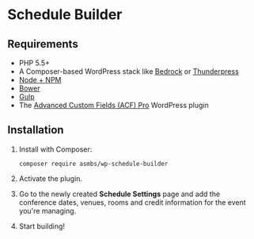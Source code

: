 # Schedule Builder

## Requirements

- PHP 5.5+
- A Composer-based WordPress stack like [Bedrock](https://github.com/roots/bedrock) or [Thunderpress](https://github.com/asmbs/thunderpress)
- [Node + NPM](https://nodejs.org)
- [Bower](http://bower.io)
- [Gulp](http://gulpjs.com)
- The [Advanced Custom Fields (ACF) Pro](https://www.advancedcustomfields.com/pro/) WordPress plugin

## Installation

1. Install with Composer:

    ```
    composer require asmbs/wp-schedule-builder
    ```
    
2. Activate the plugin.
3. Go to the newly created **Schedule Settings** page and add the conference dates, venues, rooms and credit information for the event you're managing.
4. Start building!